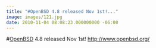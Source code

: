 ```yaml
---
title: "#OpenBSD 4.8 released Nov 1st!..."
image: images/121.jpg
date: 2010-11-04 08:08:23.000000000 -06:00
---
```

#<a href="http://search.twitter.com/search?q=%23OpenBSD" class="aktt_hashtag">OpenBSD</a> 4.8 released Nov 1st!  <a href="http://www.openbsd.org/" rel="nofollow">http://www.openbsd.org/</a>
